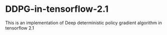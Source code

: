 # DDPG-in-tensorflow-2.1
This is an implementation of Deep deterministic policy gradient algorithm in tensorflow 2.1
